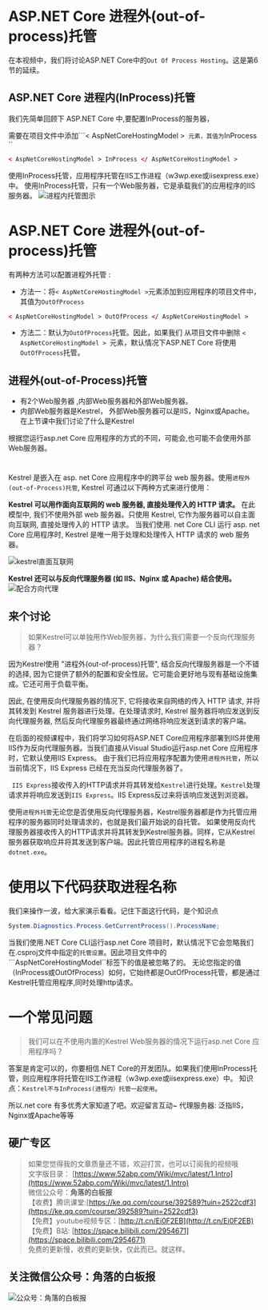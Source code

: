 # ASP.NET Core 进程外(out-of-process)托管

在本视频中，我们将讨论ASP.NET Core中的```Out Of Process Hosting```。这是第6节的延续。

##  ASP.NET Core  进程内(InProcess)托管

我们先简单回顾下 ASP.NET Core 中,要配置InProcess的服务器，

需要在项目文件中添加```< AspNetCoreHostingModel >``
元素，其值为``InProcess ``
``` xml
< AspNetCoreHostingModel > InProcess </ AspNetCoreHostingModel >
```
使用InProcess托管，应用程序托管在IIS工作进程（w3wp.exe或iisexpress.exe）中。
使用InProcess托管，只有一个Web服务器，它是承载我们的应用程序的IIS服务器。 
![进程内托管图示](https://upload-images.jianshu.io/upload_images/1979022-e5274c83dd6d5570.png)


#  ASP.NET Core 进程外(out-of-process)托管

有两种方法可以配置进程外托管 :

- 方法一：将```< AspNetCoreHostingModel >```元素添加到应用程序的项目文件中，其值为```OutOfProcess ```
``` xml
< AspNetCoreHostingModel > OutOfProcess </ AspNetCoreHostingModel >
```
- 方法二：默认为```OutOfProcess```托管。因此，如果我们 从项目文件中删除  ```< AspNetCoreHostingModel > ```元素，默认情况下ASP.NET Core 将使用```OutOfProcess```托管。 

## 进程外(out-of-Process)托管
- 有2个Web服务器 ,内部Web服务器和外部Web服务器。 
- 内部Web服务器是Kestrel， 外部Web服务器可以是IIS，Nginx或Apache。在上节课中我们讨论了什么是Kestrel
 
根据您运行asp.net Core 应用程序的方式的不同，可能会,也可能不会使用外部Web服务器。  
# 
Kestrel 是嵌入在 asp. net Core 应用程序中的跨平台 web 服务器。使用``进程外(out-of-Process)托管``, Kestrel 可通过以下两种方式来进行使用：
 
**Kestrel 可以用作面向互联网的 web 服务器, 直接处理传入的 HTTP 请求。**
在此模型中, 我们不使用外部 web 服务器。只使用 Kestrel, 它作为服务器可以自主面向互联网, 直接处理传入的 HTTP 请求。
当我们使用. net Core CLI 运行 asp. net Core 应用程序时, Kestrel 是唯一用于处理和处理传入 HTTP 请求的 web 服务器。

![kestrel直面互联网](https://upload-images.jianshu.io/upload_images/1979022-2eee67b7a8d7a12b.png)

**Kestrel 还可以与反向代理服务器 (如 IIS、Nginx 或 Apache) 结合使用。**
![配合方向代理](https://upload-images.jianshu.io/upload_images/1979022-ce9f2a3ce38b800b.png)

## 来个讨论
> 如果Kestrel可以单独用作Web服务器，为什么我们需要一个反向代理服务器？

因为Kestrel使用 "进程外(out-of-process)托管", 结合反向代理服务器是一个不错的选择, 因为它提供了额外的配置和安全性层。它可能会更好地与现有基础设施集成。它还可用于负载平衡。

因此, 在使用反向代理服务器的情况下, 它将接收来自网络的传入 HTTP 请求, 并将其转发到 Kestrel 服务器进行处理。在处理请求时, Kestrel 服务器将响应发送到反向代理服务器, 然后反向代理服务器最终通过网络将响应发送到请求的客户端。

在后面的视频课程中，我们将学习如何将ASP.NET Core应用程序部署到IIS并使用IIS作为反向代理服务器。当我们直接从Visual Studio运行asp.net Core 应用程序时，它默认使用IIS Express。
由于我们已将应用程序配置为使用``进程外托管``，所以当前情况下，IIS Express 已经在充当反向代理服务器了。

``` IIS Express```接收传入的HTTP请求并将其转发给```Kestrel```进行处理。```Kestrel```处理请求并将响应发送到```IIS Express```。IIS Express反过来将该响应发送到浏览器。 

使用```进程外托管```无论您是否使用反向代理服务器，Kestrel服务器都是作为托管应用程序的服务器同时处理请求的，也就是我们最开始说的自托管。
如果使用反向代理服务器接收传入的HTTP请求并将其转发到Kestrel服务器。同样，它从Kestrel服务器获取响应并将其发送到客户端。因此托管应用程序的进程名称是```dotnet.exe```。 

# 使用以下代码获取进程名称 
我们来操作一波，给大家演示看看。记住下面这行代码，是个知识点

``` csharp
System.Diagnostics.Process.GetCurrentProcess().ProcessName;
```

当我们使用.NET Core CLI运行asp.net Core 项目时，默认情况下它会忽略我们在.csproj文件中指定的``托管设置``。因此项目文件中的```AspNetCoreHostingModel``标签下的值是被忽略了的。
无论您指定的值（InProcess或OutOfProcess）如何，它始终都是OutOfProcess托管，都是通过Kestrel托管应用程序,同时处理http请求。 
# 一个常见问题
> 我们可以在不使用内置的Kestrel Web服务器的情况下运行asp.net Core 应用程序吗？

答案是肯定可以的，你要相信.NET Core的开发团队。如果我们使用InProcess托管，则应用程序将托管在IIS工作进程（w3wp.exe或iisexpress.exe）中。
知识点：```Kestrel不与InProcess(进程内）托管一起使用```。 



 所以.net core 有多优秀大家知道了吧。欢迎留言互动~
代理服务器: 泛指IIS，Nginx或Apache等等





## 硬广专区

> 如果您觉得我的文章质量还不错，欢迎打赏，也可以订阅我的视频哦 </br>
> 文字版目录： [https://www.52abp.com/Wiki/mvc/latest/1.Intro](https://www.52abp.com/Wiki/mvc/latest/1.Intro) </br>
> 微信公众号：**角落的白板报** </br>
> 【收费】腾讯课堂:[https://ke.qq.com/course/392589?tuin=2522cdf3](https://ke.qq.com/course/392589?tuin=2522cdf3) </br>
> 【免费】youtube视频专区：[http://t.cn/Ei0F2EB](http://t.cn/Ei0F2EB) </br>
>【免费】B站: [https://space.bilibili.com/2954671](https://space.bilibili.com/2954671) </br>
>免费的更新慢，收费的更新快，仅此而已。就这样。 </br>


## 关注微信公众号：角落的白板报
![公众号：角落的白板报](https://upload-images.jianshu.io/upload_images/1979022-f19c505c18160c16.png)













